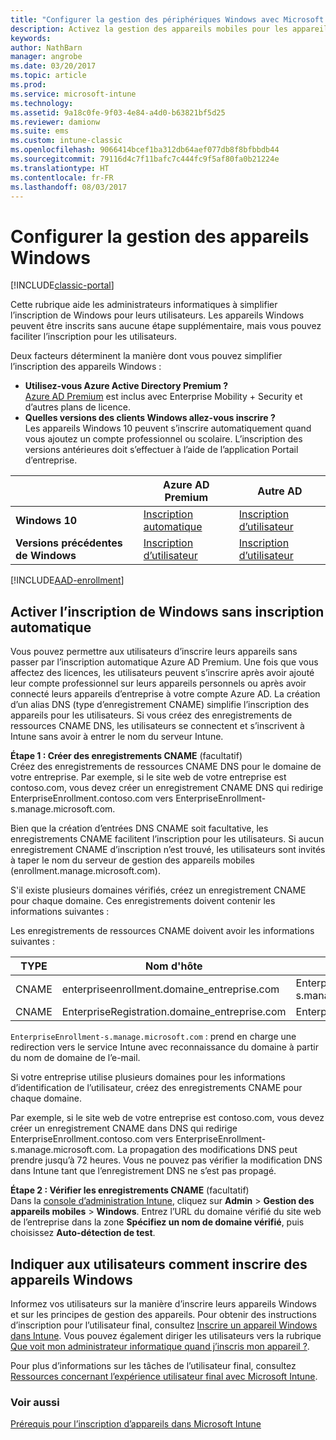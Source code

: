 ```yaml
---
title: "Configurer la gestion des périphériques Windows avec Microsoft Intune"
description: Activez la gestion des appareils mobiles pour les appareils Windows avec Microsoft Intune.
keywords: 
author: NathBarn
manager: angrobe
ms.date: 03/20/2017
ms.topic: article
ms.prod: 
ms.service: microsoft-intune
ms.technology: 
ms.assetid: 9a18c0fe-9f03-4e84-a4d0-b63821bf5d25
ms.reviewer: damionw
ms.suite: ems
ms.custom: intune-classic
ms.openlocfilehash: 9066414bcef1ba312db64aef077db8f8bfbbdb44
ms.sourcegitcommit: 79116d4c7f11bafc7c444fc9f5af80fa0b21224e
ms.translationtype: HT
ms.contentlocale: fr-FR
ms.lasthandoff: 08/03/2017
---
```

# <a name="set-up-windows-device-management"></a>Configurer la gestion des appareils Windows

[!INCLUDE[classic-portal](../includes/classic-portal.md)]

Cette rubrique aide les administrateurs informatiques à simplifier l’inscription de Windows pour leurs utilisateurs.  Les appareils Windows peuvent être inscrits sans aucune étape supplémentaire, mais vous pouvez faciliter l’inscription pour les utilisateurs.

Deux facteurs déterminent la manière dont vous pouvez simplifier l’inscription des appareils Windows :
- **Utilisez-vous Azure Active Directory Premium ?** <br>[Azure AD Premium](https://docs.microsoft.com/azure/active-directory/active-directory-get-started-premium) est inclus avec Enterprise Mobility + Security et d’autres plans de licence.
- **Quelles versions des clients Windows allez-vous inscrire ?** <br>Les appareils Windows 10 peuvent s’inscrire automatiquement quand vous ajoutez un compte professionnel ou scolaire. L’inscription des versions antérieures doit s’effectuer à l’aide de l’application Portail d’entreprise.

||**Azure AD Premium**|**Autre AD** |
|----------|---------------|---------------|  
|**Windows 10**|[Inscription automatique](#enable-windows-10-automatic-enrollment) |[Inscription d’utilisateur](#enable-windows-enrollment-without-automatic-enrollment)|
|**Versions précédentes de Windows**|[Inscription d’utilisateur](#enable-windows-enrollment-without-automatic-enrollment)|[Inscription d’utilisateur](#enable-windows-enrollment-without-automatic-enrollment)|

[!INCLUDE[AAD-enrollment](../includes/win10-automatic-enrollment-aad.md)]

## <a name="enable-windows-enrollment-without-automatic-enrollment"></a>Activer l’inscription de Windows sans inscription automatique
Vous pouvez permettre aux utilisateurs d’inscrire leurs appareils sans passer par l’inscription automatique Azure AD Premium. Une fois que vous affectez des licences, les utilisateurs peuvent s’inscrire après avoir ajouté leur compte professionnel sur leurs appareils personnels ou après avoir connecté leurs appareils d’entreprise à votre compte Azure AD. La création d’un alias DNS (type d’enregistrement CNAME) simplifie l’inscription des appareils pour les utilisateurs. Si vous créez des enregistrements de ressources CNAME DNS, les utilisateurs se connectent et s’inscrivent à Intune sans avoir à entrer le nom du serveur Intune.

**Étape 1 : Créer des enregistrements CNAME** (facultatif)<br>
Créez des enregistrements de ressources CNAME DNS pour le domaine de votre entreprise. Par exemple, si le site web de votre entreprise est contoso.com, vous devez créer un enregistrement CNAME DNS qui redirige EnterpriseEnrollment.contoso.com vers EnterpriseEnrollment-s.manage.microsoft.com.

Bien que la création d’entrées DNS CNAME soit facultative, les enregistrements CNAME facilitent l’inscription pour les utilisateurs. Si aucun enregistrement CNAME d’inscription n’est trouvé, les utilisateurs sont invités à taper le nom du serveur de gestion des appareils mobiles (enrollment.manage.microsoft.com).

S'il existe plusieurs domaines vérifiés, créez un enregistrement CNAME pour chaque domaine. Ces enregistrements doivent contenir les informations suivantes :

Les enregistrements de ressources CNAME doivent avoir les informations suivantes :

|TYPE|Nom d'hôte|Pointe vers|TTL|
|--------|-------------|-------------|-------|
|CNAME|enterpriseenrollment.domaine_entreprise.com|EnterpriseEnrollment-s.manage.microsoft.com |1 heure|
|CNAME|EnterpriseRegistration.domaine_entreprise.com|EnterpriseRegistration.windows.net|1 heure|

`EnterpriseEnrollment-s.manage.microsoft.com` : prend en charge une redirection vers le service Intune avec reconnaissance du domaine à partir du nom de domaine de l’e-mail.

Si votre entreprise utilise plusieurs domaines pour les informations d’identification de l’utilisateur, créez des enregistrements CNAME pour chaque domaine.

Par exemple, si le site web de votre entreprise est contoso.com, vous devez créer un enregistrement CNAME dans DNS qui redirige EnterpriseEnrollment.contoso.com vers EnterpriseEnrollment-s.manage.microsoft.com. La propagation des modifications DNS peut prendre jusqu’à 72 heures. Vous ne pouvez pas vérifier la modification DNS dans Intune tant que l’enregistrement DNS ne s’est pas propagé.

**Étape 2 : Vérifier les enregistrements CNAME** (facultatif)<br>
Dans la [console d’administration Intune](https://manage.microsoft.com), cliquez sur **Admin** &gt; **Gestion des appareils mobiles** &gt; **Windows**. Entrez l’URL du domaine vérifié du site web de l’entreprise dans la zone **Spécifiez un nom de domaine vérifié**, puis choisissez **Auto-détection de test**.

## <a name="tell-users-how-to-enroll-windows-devices"></a>Indiquer aux utilisateurs comment inscrire des appareils Windows
Informez vos utilisateurs sur la manière d’inscrire leurs appareils Windows et sur les principes de gestion des appareils.
Pour obtenir des instructions d’inscription pour l’utilisateur final, consultez [Inscrire un appareil Windows dans Intune](https://docs.microsoft.com/intune-user-help/enroll-your-device-in-intune-windows). Vous pouvez également diriger les utilisateurs vers la rubrique [Que voit mon administrateur informatique quand j’inscris mon appareil ?](https://docs.microsoft.com/intune-user-help/what-can-your-it-administrator-see-when-you-enroll-your-device-in-intune-windows).

Pour plus d’informations sur les tâches de l’utilisateur final, consultez [Ressources concernant l’expérience utilisateur final avec Microsoft Intune](/intune/end-user-educate).

### <a name="see-also"></a>Voir aussi
[Prérequis pour l’inscription d’appareils dans Microsoft Intune](prerequisites-for-enrollment.md)
